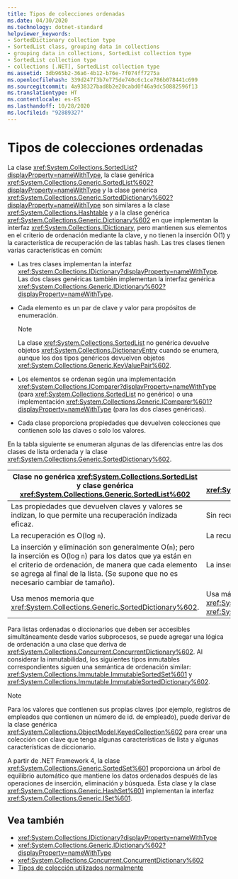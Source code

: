```yaml
---
title: Tipos de colecciones ordenadas
ms.date: 04/30/2020
ms.technology: dotnet-standard
helpviewer_keywords:
- SortedDictionary collection type
- SortedList class, grouping data in collections
- grouping data in collections, SortedList collection type
- SortedList collection type
- collections [.NET], SortedList collection type
ms.assetid: 3db965b2-36a6-4b12-b76e-7f074ff7275a
ms.openlocfilehash: 339d247f3b7e775de740c6c1ce786b078441c699
ms.sourcegitcommit: 4a938327bad8b2e20cabd0f46a9dc50882596f13
ms.translationtype: HT
ms.contentlocale: es-ES
ms.lasthandoff: 10/28/2020
ms.locfileid: "92889327"
---
```

# <a name="sorted-collection-types"></a>Tipos de colecciones ordenadas

La clase <xref:System.Collections.SortedList?displayProperty=nameWithType>, la clase genérica <xref:System.Collections.Generic.SortedList%602?displayProperty=nameWithType> y la clase genérica <xref:System.Collections.Generic.SortedDictionary%602?displayProperty=nameWithType> son similares a la clase <xref:System.Collections.Hashtable> y a la clase genérica <xref:System.Collections.Generic.Dictionary%602> en que implementan la interfaz <xref:System.Collections.IDictionary>, pero mantienen sus elementos en el criterio de ordenación mediante la clave, y no tienen la inserción O(1) y la característica de recuperación de las tablas hash. Las tres clases tienen varias características en común:

- Las tres clases implementan la interfaz <xref:System.Collections.IDictionary?displayProperty=nameWithType>. Las dos clases genéricas también implementan la interfaz genérica <xref:System.Collections.Generic.IDictionary%602?displayProperty=nameWithType>.

- Cada elemento es un par de clave y valor para propósitos de enumeración.

   > [!NOTE]
   > La clase <xref:System.Collections.SortedList> no genérica devuelve objetos <xref:System.Collections.DictionaryEntry> cuando se enumera, aunque los dos tipos genéricos devuelven objetos <xref:System.Collections.Generic.KeyValuePair%602>.

- Los elementos se ordenan según una implementación <xref:System.Collections.IComparer?displayProperty=nameWithType> (para <xref:System.Collections.SortedList> no genérico) o una implementación <xref:System.Collections.Generic.IComparer%601?displayProperty=nameWithType> (para las dos clases genéricas).

- Cada clase proporciona propiedades que devuelven colecciones que contienen solo las claves o solo los valores.

En la tabla siguiente se enumeran algunas de las diferencias entre las dos clases de lista ordenada y la clase <xref:System.Collections.Generic.SortedDictionary%602>.

| Clase no genérica <xref:System.Collections.SortedList> y clase genérica <xref:System.Collections.Generic.SortedList%602> | Clase genérica <xref:System.Collections.Generic.SortedDictionary%602> |
|--|--|
| Las propiedades que devuelven claves y valores se indizan, lo que permite una recuperación indizada eficaz. | Sin recuperación indizada. |
| La recuperación es O(log `n`). | La recuperación es O(log `n`). |
| La inserción y eliminación son generalmente O(`n`); pero la inserción es O(log `n`) para los datos que ya están en el criterio de ordenación, de manera que cada elemento se agrega al final de la lista. (Se supone que no es necesario cambiar de tamaño). | La inserción y eliminación son O(log `n`). |
| Usa menos memoria que <xref:System.Collections.Generic.SortedDictionary%602>. | Usa más memoria que la clase no genérica <xref:System.Collections.SortedList> y la clase genérica <xref:System.Collections.Generic.SortedList%602>. |

Para listas ordenadas o diccionarios que deben ser accesibles simultáneamente desde varios subprocesos, se puede agregar una lógica de ordenación a una clase que deriva de <xref:System.Collections.Concurrent.ConcurrentDictionary%602>. Al considerar la inmutabilidad, los siguientes tipos inmutables correspondientes siguen una semántica de ordenación similar: <xref:System.Collections.Immutable.ImmutableSortedSet%601> y <xref:System.Collections.Immutable.ImmutableSortedDictionary%602>.

> [!NOTE]
> Para los valores que contienen sus propias claves (por ejemplo, registros de empleados que contienen un número de id. de empleado), puede derivar de la clase genérica <xref:System.Collections.ObjectModel.KeyedCollection%602> para crear una colección con clave que tenga algunas características de lista y algunas características de diccionario.

A partir de .NET Framework 4, la clase <xref:System.Collections.Generic.SortedSet%601> proporciona un árbol de equilibrio automático que mantiene los datos ordenados después de las operaciones de inserción, eliminación y búsqueda. Esta clase y la clase <xref:System.Collections.Generic.HashSet%601> implementan la interfaz <xref:System.Collections.Generic.ISet%601>.

## <a name="see-also"></a>Vea también

- <xref:System.Collections.IDictionary?displayProperty=nameWithType>
- <xref:System.Collections.Generic.IDictionary%602?displayProperty=nameWithType>
- <xref:System.Collections.Concurrent.ConcurrentDictionary%602>
- [Tipos de colección utilizados normalmente](commonly-used-collection-types.md)
